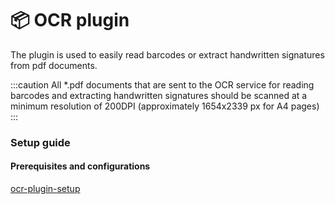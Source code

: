# 📦 OCR plugin

The plugin is used to easily read barcodes or extract handwritten signatures from pdf documents.

:::caution
All \*.pdf documents that are sent to the OCR service for reading barcodes and extracting handwritten signatures should be scanned at a minimum resolution of 200DPI (approximately 1654x2339 px for A4 pages)
:::

### Setup guide

#### Prerequisites and configurations

[ocr-plugin-setup](../plugins-setup-guide/ocr-plugin-setup)

